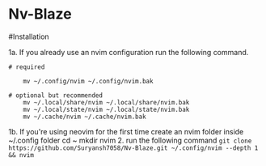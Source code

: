 # Nv-Blaze
#Installation

1a. If you already use an nvim configuration run the following command.
    
    # required
        
        mv ~/.config/nvim ~/.config/nvim.bak

    # optional but recommended
        mv ~/.local/share/nvim ~/.local/share/nvim.bak
        mv ~/.local/state/nvim ~/.local/state/nvim.bak
        mv ~/.cache/nvim ~/.cache/nvim.bak
1b. If you're using neovim for the first time create an nvim folder inside ~/.config folder 
        cd ~
        mkdir nvim
2. run the following command 
  `git clone https://github.com/Suryansh7058/Nv-Blaze.git ~/.config/nvim --depth 1 && nvim`
